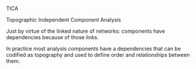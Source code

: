 TICA

Topographic Independent Component Analysis

Just by virtue of the linked nature of networks: components have dependencies because of those links.

In practice most analysis components have a dependencies that can be codified as topography and used to define order and relationships between them.
